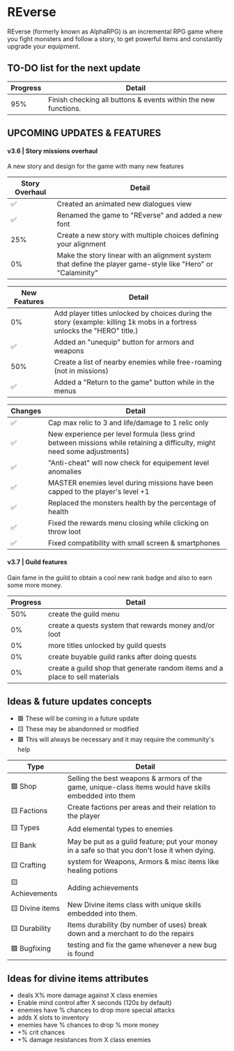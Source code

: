 # REverse
REverse (formerly known as AlphaRPG) is an incremental RPG game where you fight monsters and follow a story, to get powerful items and constantly upgrade your equipment.

## TO-DO list for the next update
          
Progress | Detail
------------- | -------------
95%| Finish checking all buttons & events within the new functions.

## UPCOMING UPDATES & FEATURES

#### v3.6 | Story missions overhaul
   A new story and design for the game with many new features

Story Overhaul  | Detail
------------- | -------------
✅ | Created an animated new dialogues view 
✅ | Renamed the game to "REverse" and added a new font 
25%  | Create a new story with multiple choices defining your alignment
0%   | Make the story linear with an alignment system that define the player game-style like "Hero" or "Calaminity" 

New Features | Detail
------------- | -------------
0%   | Add player titles unlocked by choices during the story (example: killing 1k mobs in a fortress unlocks the "HERO" title.)    
✅ | Added an "unequip" button for armors and weapons
50%  | Create a list of nearby enemies while free-roaming (not in missions)
✅ | Added a "Return to the game" button while in the menus

Changes | Detail
------------- | -------------
✅ | Cap max relic to 3 and life/damage to 1 relic only 
✅ | New experience per level formula (less grind between missions while retaining a difficulty, might need some adjustments)
✅ | "Anti-cheat" will now check for equipement level anomalies
✅ | MASTER enemies level during missions have been capped to the player's level +1
✅ | Replaced the monsters health by the percentage of health
✅ | Fixed the rewards menu closing while clicking on throw loot 
✅ | Fixed compatibility with small screen & smartphones


#### v3.7 | Guild features
   Gain fame in the guild to obtain a cool new rank badge and also to earn some more money.
     
Progress  | Detail
------------- | -------------
50%  | create the guild menu 
0%   | create a quests system that rewards money and/or loot
0%   | more titles unlocked by guild quests 
0%   | create buyable guild ranks after doing quests
0%   | create a guild shop that generate random items and a place to sell materials
      
## Ideas & future updates concepts

- 🟩 These will be coming in a future update
- 🟨 These may be abandonned or modified 
- 🟪 This will always be necessary and it may require the community's help

Type  | Detail
------------- | -------------
🟩 Shop  | Selling the best weapons & armors of the game, unique-class items would have skills embedded into them
🟨 Factions | Create factions per areas and their relation to the player
🟨 Types | Add elemental types to enemies 
🟨 Bank  | May be put as a guild feature; put your money in a safe so that you don't lose it when dying.
🟨 Crafting | system for Weapons, Armors & misc items like healing potions
🟨 Achievements | Adding achievements
🟨 Divine items | New Divine items class with unique skills embedded into them.
🟨 Durability | Items durability (by number of uses) break down and a merchant to do the repairs 
🟪 Bugfixing | testing and fix the game whenever a new bug is found
                    
## Ideas for divine items attributes

  - deals X% more damage against X class enemies
  - Enable mind control after X seconds (120s by default)
  - enemies have % chances to drop more special attacks
  - adds X slots to inventory
  - enemies have % chances to drop % more money
  - +% crit chances
  - +% damage resistances from X class enemies 
